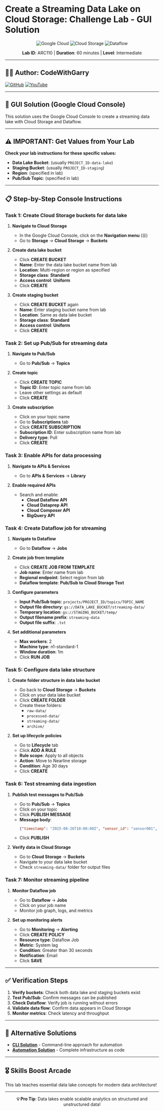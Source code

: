# Create a Streaming Data Lake on Cloud Storage: Challenge Lab - GUI Solution

<div align="center">

![Google Cloud](https://img.shields.io/badge/Google%20Cloud-4285F4?style=for-the-badge&logo=google-cloud&logoColor=white)
![Cloud Storage](https://img.shields.io/badge/Cloud%20Storage-34A853?style=for-the-badge&logo=google&logoColor=white)
![Dataflow](https://img.shields.io/badge/Dataflow-FF6B6B?style=for-the-badge&logo=google&logoColor=white)

**Lab ID**: ARC110 | **Duration**: 60 minutes | **Level**: Intermediate

</div>

---

## 👨‍💻 Author: CodeWithGarry

[![GitHub](https://img.shields.io/badge/GitHub-codewithgarry-181717?style=for-the-badge&logo=github)](https://github.com/codewithgarry)
[![YouTube](https://img.shields.io/badge/YouTube-Subscribe-FF0000?style=for-the-badge&logo=youtube)](https://youtube.com/@codewithgarry)

---

## 🎯 GUI Solution (Google Cloud Console)

This solution uses the Google Cloud Console to create a streaming data lake with Cloud Storage and Dataflow.

---

## ⚠️ IMPORTANT: Get Values from Your Lab

**Check your lab instructions for these specific values:**
- **Data Lake Bucket**: (usually `PROJECT_ID-data-lake`)
- **Staging Bucket**: (usually `PROJECT_ID-staging`)
- **Region**: (specified in lab)
- **Pub/Sub Topic**: (specified in lab)

---

## 📋 Step-by-Step Console Instructions

### Task 1: Create Cloud Storage buckets for data lake

1. **Navigate to Cloud Storage**
   - In the Google Cloud Console, click on the **Navigation menu** (☰)
   - Go to **Storage** → **Cloud Storage** → **Buckets**

2. **Create data lake bucket**
   - Click **CREATE BUCKET**
   - **Name**: Enter the data lake bucket name from lab
   - **Location**: Multi-region or region as specified
   - **Storage class**: **Standard**
   - **Access control**: **Uniform**
   - Click **CREATE**

3. **Create staging bucket**
   - Click **CREATE BUCKET** again
   - **Name**: Enter staging bucket name from lab
   - **Location**: Same as data lake bucket
   - **Storage class**: **Standard**
   - **Access control**: **Uniform**
   - Click **CREATE**

### Task 2: Set up Pub/Sub for streaming data

1. **Navigate to Pub/Sub**
   - Go to **Pub/Sub** → **Topics**

2. **Create topic**
   - Click **CREATE TOPIC**
   - **Topic ID**: Enter topic name from lab
   - Leave other settings as default
   - Click **CREATE**

3. **Create subscription**
   - Click on your topic name
   - Go to **Subscriptions** tab
   - Click **CREATE SUBSCRIPTION**
   - **Subscription ID**: Enter subscription name from lab
   - **Delivery type**: Pull
   - Click **CREATE**

### Task 3: Enable APIs for data processing

1. **Navigate to APIs & Services**
   - Go to **APIs & Services** → **Library**

2. **Enable required APIs**
   - Search and enable:
     - **Cloud Dataflow API**
     - **Cloud Dataprep API**
     - **Cloud Composer API**
     - **BigQuery API**

### Task 4: Create Dataflow job for streaming

1. **Navigate to Dataflow**
   - Go to **Dataflow** → **Jobs**

2. **Create job from template**
   - Click **CREATE JOB FROM TEMPLATE**
   - **Job name**: Enter name from lab
   - **Regional endpoint**: Select region from lab
   - **Dataflow template**: **Pub/Sub to Cloud Storage Text**

3. **Configure parameters**
   - **Input Pub/Sub topic**: `projects/PROJECT_ID/topics/TOPIC_NAME`
   - **Output file directory**: `gs://DATA_LAKE_BUCKET/streaming-data/`
   - **Temporary location**: `gs://STAGING_BUCKET/temp/`
   - **Output filename prefix**: `streaming-data`
   - **Output file suffix**: `.txt`

4. **Set additional parameters**
   - **Max workers**: 2
   - **Machine type**: n1-standard-1
   - **Window duration**: 1m
   - Click **RUN JOB**

### Task 5: Configure data lake structure

1. **Create folder structure in data lake bucket**
   - Go back to **Cloud Storage** → **Buckets**
   - Click on your data lake bucket
   - Click **CREATE FOLDER**
   - Create these folders:
     - `raw-data/`
     - `processed-data/`
     - `streaming-data/`
     - `archive/`

2. **Set up lifecycle policies**
   - Go to **Lifecycle** tab
   - Click **ADD A RULE**
   - **Rule scope**: Apply to all objects
   - **Action**: Move to Nearline storage
   - **Condition**: Age 30 days
   - Click **CREATE**

### Task 6: Test streaming data ingestion

1. **Publish test messages to Pub/Sub**
   - Go to **Pub/Sub** → **Topics**
   - Click on your topic
   - Click **PUBLISH MESSAGE**
   - **Message body**: 
     ```json
     {"timestamp": "2025-08-26T10:00:00Z", "sensor_id": "sensor001", "temperature": 23.5, "humidity": 45.2}
     ```
   - Click **PUBLISH**

2. **Verify data in Cloud Storage**
   - Go to **Cloud Storage** → **Buckets**
   - Navigate to your data lake bucket
   - Check `streaming-data/` folder for output files

### Task 7: Monitor streaming pipeline

1. **Monitor Dataflow job**
   - Go to **Dataflow** → **Jobs**
   - Click on your job name
   - Monitor job graph, logs, and metrics

2. **Set up monitoring alerts**
   - Go to **Monitoring** → **Alerting**
   - Click **CREATE POLICY**
   - **Resource type**: Dataflow Job
   - **Metric**: System lag
   - **Condition**: Greater than 30 seconds
   - **Notification**: Email
   - Click **SAVE**

---

## ✅ Verification Steps

1. **Verify buckets**: Check both data lake and staging buckets exist
2. **Test Pub/Sub**: Confirm messages can be published
3. **Check Dataflow**: Verify job is running without errors
4. **Validate data flow**: Confirm data appears in Cloud Storage
5. **Monitor metrics**: Check latency and throughput

---

## 🔗 Alternative Solutions

- **[CLI Solution](CLI-Solution.md)** - Command-line approach for automation
- **[Automation Solution](Automation-Solution.md)** - Complete infrastructure as code

---

## 🎖️ Skills Boost Arcade

This lab teaches essential data lake concepts for modern data architecture!

---

<div align="center">

**💡 Pro Tip**: Data lakes enable scalable analytics on structured and unstructured data!

</div>
